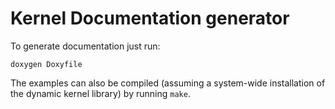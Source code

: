 # Kernel Documentation generator

To generate documentation just run:
```
doxygen Doxyfile
```

The examples can also be compiled (assuming a system-wide installation of the
dynamic kernel library) by running `make`.
